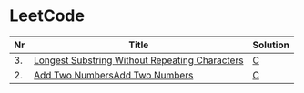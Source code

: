 # LeetCode


|  Nr  |Title | Solution |
|--- | --- | --- |  
| 3. | [Longest Substring Without Repeating Characters](https://leetcode.com/problems/longest-substring-without-repeating-characters/description/) | [C](https://github.com/patryklatka/LeetCode/blob/main/C_exercises/3_Longest_Substring_Without_Repeating_Characters/main.c)
| 2. | [Add Two NumbersAdd Two Numbers](https://leetcode.com/problems/add-two-numbers/description/) | [C](https://github.com/patryklatka/LeetCode/blob/main/C_exercises/2_Add_Two_Numbers/main.c)
